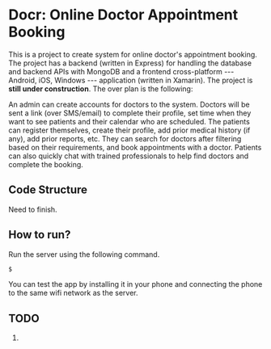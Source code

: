 # Docr: Online Doctor Appointment Booking
This is a project to create system for online doctor's appointment booking. The project has a backend (written in Express) for handling the database and backend APIs with MongoDB and a frontend cross-platform --- Android, iOS, Windows --- application (written in Xamarin). 
The project is **still under construction**. The over plan is the following:

An admin can create accounts for doctors to the system. Doctors will be sent a link (over SMS/email) to complete their profile, set time when they want to see patients and their calendar who are scheduled. 
The patients can register themselves, create their profile, add prior medical history (if any), add prior reports, etc. They can search for doctors after filtering based on their requirements, and book appointments with a doctor. Patients can also quickly chat with trained professionals to help find doctors and complete the booking.



## Code Structure
Need to finish.


## How to run?
Run the server using the following command.
```bash
$ 
```

You can test the app by installing it in your phone and connecting the phone to the same wifi network as the server. 


## TODO

1.
